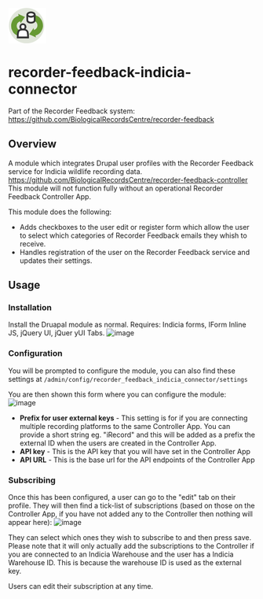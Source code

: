 ![](https://github.com/BiologicalRecordsCentre/recorder-feedback/blob/main/Recorder%20feedback%20logo_small.png?raw=true)

# recorder-feedback-indicia-connector

Part of the Recorder Feedback system: https://github.com/BiologicalRecordsCentre/recorder-feedback

## Overview

A module which integrates Drupal user profiles with the Recorder Feedback service for Indicia wildlife recording data. https://github.com/BiologicalRecordsCentre/recorder-feedback-controller This module will not function fully without an operational Recorder Feedback Controller App.

This module does the following:
* Adds checkboxes to the user edit or register form which allow the user to select which categories
  of Recorder Feedback emails they whish to receive.
* Handles registration of the user on the Recorder Feedback service and updates their settings.

## Usage

### Installation

Install the Druapal module as normal. Requires: Indicia forms, IForm Inline JS, jQuery UI, jQuer yUI Tabs.
![image](https://github.com/user-attachments/assets/246e89fd-2d82-456b-bf2d-c44cdba83463)

### Configuration

You will be prompted to configure the module, you can also find these settings at `/admin/config/recorder_feedback_indicia_connector/settings`

You are then shown this form where you can configure the module:
![image](https://github.com/user-attachments/assets/f8fadb6c-7f0d-4397-af55-2e43d38693cf)

 * **Prefix for user external keys** - This setting is for if you are connecting multiple recording platforms to the same Controller App. You can provide a short string eg. "iRecord" and this will be added as a prefix the external ID when the users are created in the Controller App.
 * **API key** - This is the API key that you will have set in the Controller App
 * **API URL** - This is the base url for the API endpoints of the Controller App

### Subscribing

Once this has been configured, a user can go to the "edit" tab on their profile. They will then find a tick-list of subscriptions (based on those on the Controller App, if you have not added any to the Controller then nothing will appear here):
![image](https://github.com/user-attachments/assets/5e68fc52-647c-4136-b9a3-350b2dc7e7fa)

They can select which ones they wish to subscribe to and then press save. Please note that it will only actually add the subscriptions to the Controller if you are connected to an Indicia Warehouse and the user has a Indicia Warehouse ID. This is because the warehouse ID is used as the external key.

Users can edit their subscription at any time.




